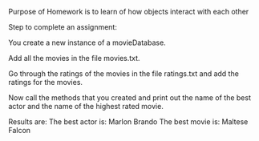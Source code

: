 Purpose of Homework is to learn of how objects interact with each other

Step to complete an assignment:

You create a new instance of a movieDatabase.

Add all the movies in the file movies.txt.

Go through the ratings of the movies in the file ratings.txt and add the ratings for the movies.

Now call the methods that you created and print out the name of the best actor and the name of the highest rated movie.


Results are:
The best actor is: Marlon Brando
The best movie is: Maltese Falcon
